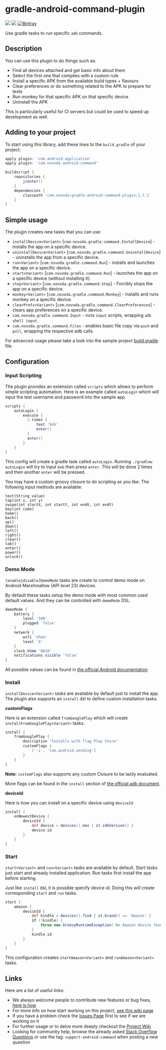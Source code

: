 gradle-android-command-plugin
=============================
[![](https://ci.novoda.com/buildStatus/icon?job=gradle-android-command-plugin)](https://ci.novoda.com/job/gradle-android-command-plugin/lastSuccessfulBuild/console) [![](https://raw.githubusercontent.com/novoda/novoda/master/assets/btn_apache_lisence.png)](LICENSE.txt) [![Bintray](https://api.bintray.com/packages/novoda/maven/gradle-android-command-plugin/images/download.svg) ](https://bintray.com/novoda/maven/gradle-android-command-plugin/_latestVersion)

Use gradle tasks to run specific `adb` commands.


Description
-----------

You can use this plugin to do things such as:

  - Find all devices attached and get basic info about them
  - Select the first one that complies with a custom rule
  - Install a specific APK from the available build types + flavours
  - Clear preferences or do something related to the APK to prepare for tests
  - Run monkey for that specific APK on that specific device
  - Uninstall the APK

This is particularly useful for CI servers but could be used to speed up development as well.


Adding to your project
----------------------

To start using this library, add these lines to the `build.gradle` of your project:

```groovy
apply plugin: 'com.android.application'
apply plugin: 'com.novoda.android-command'

buildscript {
    repositories {
        jcenter()
    }
    dependencies {
        classpath 'com.novoda:gradle-android-command-plugin:1.7.1'
    }
}
```


Simple usage
------------

The plugin creates new tasks that you can use:

  * `installDevice<Variant>` [`com.novoda.gradle.command.InstallDevice`] - installs the app on a specific device.
  * `uninstallDevice<Variant>` [`com.novoda.gradle.command.UninstallDevice`] - uninstalls the app from a specific device.
  * `run<Variant>` [`com.novoda.gradle.command.Run`] - installs and launches the app on a specific device.
  * `start<Variant>` [`com.novoda.gradle.command.Run`] - launches the app on a specific device (without installing it).
  * `stop<Variant>` [`com.novoda.gradle.command.Stop`] - Forcibly stops the app on a specific device.
  * `monkey<Variant>` [`com.novoda.gradle.command.Monkey`] - installs and runs monkey on a specific device.
  * `clearPrefs<Variant>` [`com.novoda.gradle.command.ClearPreferences`] - clears app preferences on a specific device.
  * `com.novoda.gradle.command.Input` - runs `input` scripts, wrapping `adb shell input`.
  * `com.novoda.gradle.command.Files` - enables basic file copy via `push` and `pull`, wrapping the respective adb calls.

For advanced usage please take a look into the sample project [build.gradle](sample/app/build.gradle) file.

Configuration
-------------

### Input Scripting

The plugin provides an extension called `scripts` which allows to perform simple scripting automation.
Here is an example called `autoLogin` which will input the test username and password into the sample app.

```groovy
scripts {
    autoLogin {
        execute {
          2.times {
              text 'bob'
              enter()
          }
          enter()
        }
    }
}
```

This config will create a gradle task called `autoLogin`. Running `./gradlew autoLogin` will try to input `bob` then press `enter`. This will be done 2 times and then another `enter` will be pressed.

You may have a custom groovy closure to do scripting as you like. The following input methods are available:

```
text(String value)
tap(int x, int y)
swipe(int startX, int startY, int endX, int endY)
key(int code)
home()
back()
up()
down()
left()
right()
clear()
tab()
enter()
power()
unlock()
```

### Demo Mode

`[enable|disable]DemoMode` tasks are create to control demo mode on Android Marshmallow (API level 23) devices.

By default these tasks setup the demo mode with most common used default values. And they can be controlled with `demoMode` DSL.

```groovy          
demoMode {
    battery {
        level '100'
        plugged 'false'
    }
    network {
        wifi 'show'
        level '4'
    }
    clock.hhmm '0810'
    notifications.visible 'false'
}
``` 

All possible values can be found in [the official Android documentation](https://android.googlesource.com/platform/frameworks/base/+/master/packages/SystemUI/docs/demo_mode.md)

### Install

`installDevice<Variant>` tasks are available by default just to install the app. The plugin also supports an `install` dsl to define custom installation tasks.

**customFlags**

Here is an extension called `fromGooglePlay` which will create `installFromGooglePlay<Variant>` tasks.

```groovy
install {
    fromGooglePlay {
        description "Installs with flag Play Store"
        customFlags {
            ['-i', 'com.android.vending']
        }
    }
}
```

**Note:** `customFlags` also supports any custom Closure to be lazily evaluated.

More flags can be found in the `install` section of [the official adb document](https://developer.android.com/studio/command-line/adb.html#pm).

**deviceId**

Here is how you can install on a specific device using `deviceId`

```groovy
install {
    onNewestDevice {
        deviceId {
            def device = devices().max { it.sdkVersion() }
            device.id
        }
    }
}
```

### Start

`start<Variant>` and `run<Variant>` tasks are available by default. Start tasks just start and already installed application. Run tasks first install the app before starting.
 
Just like `install` dsl, it is possible specify device id. Doing this will create corresponding `start` and `run` tasks. 

```groovy
start {
    amazon {
        deviceId {
            def kindle = devices().find { it.brand() == 'Amazon' }
            if (!kindle) {
                throw new GroovyRuntimeException('No Amazon device found')
            }
            kindle.id
        }
    }
}
``` 

This configuration creates `startAmazon<Variant>` and `runAmazon<Variant>` tasks.

Links
-----

Here are a list of useful links:

 * We always welcome people to contribute new features or bug fixes, [here is how](https://github.com/novoda/novoda/blob/master/CONTRIBUTING.md)
 * For more info on how start working on this project, [see this wiki page](https://github.com/novoda/gradle-android-command-plugin/wiki/Development-&-Contributing)
 * If you have a problem check the [Issues Page](https://github.com/novoda/gradle-android-command-plugin/issues) first to see if we are working on it
 * For further usage or to delve more deeply checkout the [Project Wiki](https://github.com/novoda/gradle-android-command-plugin/wiki)
 * Looking for community help, browse the already asked [Stack Overflow Questions](http://stackoverflow.com/questions/tagged/support-android-command) or use the tag: `support-android-command` when posting a new question
